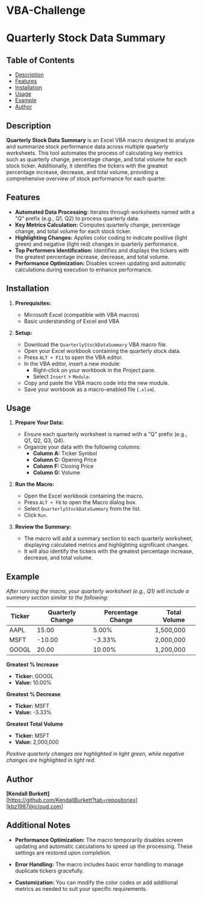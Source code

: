 # VBA-Challenge
# Quarterly Stock Data Summary

## Table of Contents
- [Description](#description)
- [Features](#features)
- [Installation](#installation)
- [Usage](#usage)
- [Example](#example)
- [Author](#author)

## Description

**Quarterly Stock Data Summary** is an Excel VBA macro designed to analyze and summarize stock performance data across multiple quarterly worksheets. This tool automates the process of calculating key metrics such as quarterly change, percentage change, and total volume for each stock ticker. Additionally, it identifies the tickers with the greatest percentage increase, decrease, and total volume, providing a comprehensive overview of stock performance for each quarter.

## Features

- **Automated Data Processing:** Iterates through worksheets named with a "Q" prefix (e.g., Q1, Q2) to process quarterly data.
- **Key Metrics Calculation:** Computes quarterly change, percentage change, and total volume for each stock ticker.
- **Highlighting Changes:** Applies color coding to indicate positive (light green) and negative (light red) changes in quarterly performance.
- **Top Performers Identification:** Identifies and displays the tickers with the greatest percentage increase, decrease, and total volume.
- **Performance Optimization:** Disables screen updating and automatic calculations during execution to enhance performance.

## Installation

1. **Prerequisites:**
   - Microsoft Excel (compatible with VBA macros)
   - Basic understanding of Excel and VBA

2. **Setup:**
   - Download the `QuarterlyStockDataSummary` VBA macro file.
   - Open your Excel workbook containing the quarterly stock data.
   - Press `ALT + F11` to open the VBA editor.
   - In the VBA editor, insert a new module:
     - Right-click on your workbook in the Project pane.
     - Select `Insert` > `Module`.
   - Copy and paste the VBA macro code into the new module.
   - Save your workbook as a macro-enabled file (`.xlsm`).

## Usage

1. **Prepare Your Data:**
   - Ensure each quarterly worksheet is named with a "Q" prefix (e.g., Q1, Q2, Q3, Q4).
   - Organize your data with the following columns:
     - **Column A:** Ticker Symbol
     - **Column C:** Opening Price
     - **Column F:** Closing Price
     - **Column G:** Volume

2. **Run the Macro:**
   - Open the Excel workbook containing the macro.
   - Press `ALT + F8` to open the Macro dialog box.
   - Select `QuarterlyStockDataSummary` from the list.
   - Click `Run`.

3. **Review the Summary:**
   - The macro will add a summary section to each quarterly worksheet, displaying calculated metrics and highlighting significant changes.
   - It will also identify the tickers with the greatest percentage increase, decrease, and total volume.

## Example

*After running the macro, your quarterly worksheet (e.g., Q1) will include a summary section similar to the following:*

| Ticker | Quarterly Change | Percentage Change | Total Volume |
|--------|-------------------|---------------------|--------------|
| AAPL   | 15.00             | 5.00%               | 1,500,000    |
| MSFT   | -10.00            | -3.33%              | 2,000,000    |
| GOOGL  | 20.00             | 10.00%              | 1,200,000    |

**Greatest % Increase**
- **Ticker:** GOOGL
- **Value:** 10.00%

**Greatest % Decrease**
- **Ticker:** MSFT
- **Value:** -3.33%

**Greatest Total Volume**
- **Ticker:** MSFT
- **Value:** 2,000,000

*Positive quarterly changes are highlighted in light green, while negative changes are highlighted in light red.*

## Author

**[Kendall Burkett]**  
[https://github.com/KendallBurkett?tab=repositories]
[kbz1987@icloud.com]

## Additional Notes

- **Performance Optimization:** The macro temporarily disables screen updating and automatic calculations to speed up the processing. These settings are restored upon completion.
  
- **Error Handling:** The macro includes basic error handling to manage duplicate tickers gracefully.

- **Customization:** You can modify the color codes or add additional metrics as needed to suit your specific requirements.